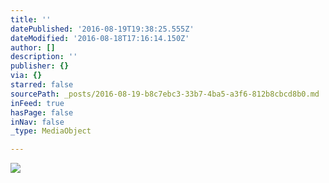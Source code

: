 ```yaml
---
title: ''
datePublished: '2016-08-19T19:38:25.555Z'
dateModified: '2016-08-18T17:16:14.150Z'
author: []
description: ''
publisher: {}
via: {}
starred: false
sourcePath: _posts/2016-08-19-b8c7ebc3-33b7-4ba5-a3f6-812b8cbcd8b0.md
inFeed: true
hasPage: false
inNav: false
_type: MediaObject

---
```

![](https://the-grid-user-content.s3-us-west-2.amazonaws.com/af180b80-e5db-4eab-8f28-da516c16334d.jpg)